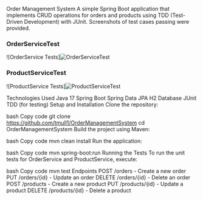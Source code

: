 Order Management System
A simple Spring Boot application that implements CRUD operations for orders and products using TDD (Test-Driven Development) with JUnit.
Screenshots of test cases passing were provided.


### OrderServiceTest
![OrderService Tests]![OrderServiceTest](https://github.com/user-attachments/assets/6d1984ee-1dc1-4b5d-8993-8b7b894966e5)


### ProductServiceTest
![ProductService Tests]![ProductServiceTest](https://github.com/user-attachments/assets/cb1bd23b-320a-4fc5-9801-758505ad870e)


Technologies Used
Java 17
Spring Boot
Spring Data JPA
H2 Database
JUnit TDD (for testing)
Setup and Installation
Clone the repository:

bash
Copy code
git clone https://github.com/tmull1/OrderManagementSystem
cd OrderManagementSystem
Build the project using Maven:

bash
Copy code
mvn clean install
Run the application:

bash
Copy code
mvn spring-boot:run
Running the Tests
To run the unit tests for OrderService and ProductService, execute:

bash
Copy code
mvn test
Endpoints
POST /orders - Create a new order
PUT /orders/{id} - Update an order
DELETE /orders/{id} - Delete an order
POST /products - Create a new product
PUT /products/{id} - Update a product
DELETE /products/{id} - Delete a product

